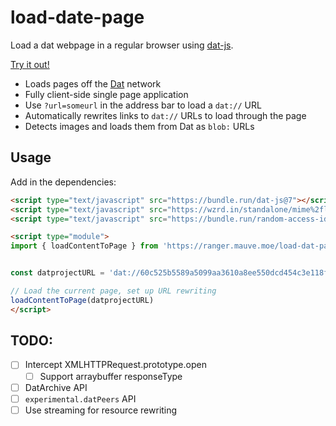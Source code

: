 # load-date-page
Load a dat webpage in a regular browser using [dat-js](https://github.com/datproject/dat-js/).

[Try it out!](https://ranger.mauve.moe/load-dat-page/)

- Loads pages off the [Dat](https://datproject.org/) network
- Fully client-side single page application
- Use `?url=someurl` in the address bar to load a `dat://` URL
- Automatically rewrites links to `dat://` URLs to load through the page
- Detects images and loads them from Dat as `blob:` URLs

## Usage

Add in the dependencies:

```html
<script type="text/javascript" src="https://bundle.run/dat-js@7"></script>
<script type="text/javascript" src="https://wzrd.in/standalone/mime%2flite@latest"></script>
<script type="text/javascript" src="https://bundle.run/random-access-idb"></script>
```

```html
<script type="module">
import { loadContentToPage } from 'https://ranger.mauve.moe/load-dat-page/contentLoader.js'


const datprojectURL = 'dat://60c525b5589a5099aa3610a8ee550dcd454c3e118f7ac93b7d41b6b850272330/about'

// Load the current page, set up URL rewriting
loadContentToPage(datprojectURL)
</script>
```

## TODO:

- [ ] Intercept XMLHTTPRequest.prototype.open
  - [ ] Support arraybuffer responseType
- [ ] DatArchive API
- [ ] `experimental.datPeers` API
- [ ] Use streaming for resource rewriting
